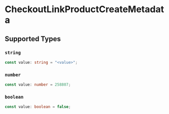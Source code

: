 # CheckoutLinkProductCreateMetadata


## Supported Types

### `string`

```typescript
const value: string = "<value>";
```

### `number`

```typescript
const value: number = 258807;
```

### `boolean`

```typescript
const value: boolean = false;
```

